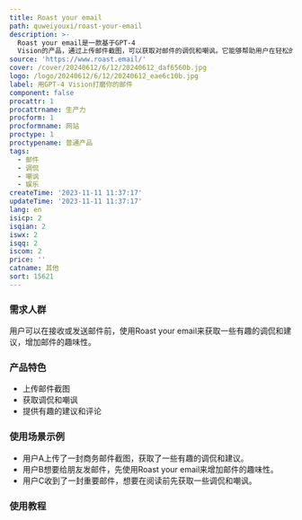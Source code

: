 ```yaml
---
title: Roast your email
path: quweiyouxi/roast-your-email
description: >-
  Roast your email是一款基于GPT-4
  Vision的产品，通过上传邮件截图，可以获取对邮件的调侃和嘲讽。它能够帮助用户在轻松的氛围中检查邮件内容，提供一些有趣的建议和评论。产品定位于提供娱乐和轻松的体验。
source: 'https://www.roast.email/'
cover: /cover/20240612/6/12/20240612_daf6560b.jpg
logo: /logo/20240612/6/12/20240612_eae6c10b.jpg
label: 用GPT-4 Vision打磨你的邮件
component: false
procattr: 1
procattrname: 生产力
procform: 1
procformname: 网站
proctype: 1
proctypename: 普通产品
tags:
  - 邮件
  - 调侃
  - 嘲讽
  - 娱乐
createTime: '2023-11-11 11:37:17'
updateTime: '2023-11-11 11:37:17'
lang: en
isicp: 2
isqian: 2
iswx: 2
isqq: 2
iscom: 2
price: ''
catname: 其他
sort: 15621
---
```




### 需求人群
用户可以在接收或发送邮件前，使用Roast your email来获取一些有趣的调侃和建议，增加邮件的趣味性。

### 产品特色
- 上传邮件截图
- 获取调侃和嘲讽
- 提供有趣的建议和评论

### 使用场景示例
- 用户A上传了一封商务邮件截图，获取了一些有趣的调侃和建议。
- 用户B想要给朋友发邮件，先使用Roast your email来增加邮件的趣味性。
- 用户C收到了一封重要邮件，想要在阅读前先获取一些调侃和嘲讽。

### 使用教程


  
